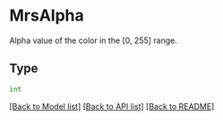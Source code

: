 # MrsAlpha

Alpha value of the color in the [0, 255] range.

## Type
```python
int
```


[[Back to Model list]](../../../../README.md#models-v1-link) [[Back to API list]](../../../../README.md#apis-v1-link) [[Back to README]](../../../../README.md)
